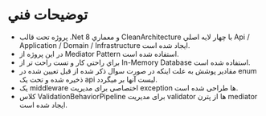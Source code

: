 # توضيحات فني
- پروژه تحت قالب .Net 8  و معماري CleanArchitecture با چهار لايه اصلي Api / Application / Domain / Infrastructure ايجاد شده است.
- در اين پروژه از Mediator Pattern استفاده شده است.
- براي راحتي كار و تست راحت تر از In-Memory Database استفاده شده است.
- مقادیر پوشش به علت اینکه در صورت سوال ذکر شده از قبل تعیین شده در enum ذخیره شده و تحت یک api لیست آنها بر میگردد.
- یک middleware اختصاصی برای مدیریت exception ها طراحی شده است.
- کلاس ValidationBehaviorPipeline برای مدیریت validator ها از پترن mediator ایجاد شده است.
